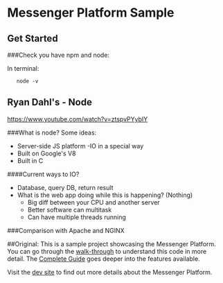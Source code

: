 # Messenger Platform Sample

## Get Started

###Check you have npm and node:

In terminal:
```npm -v
   node -v 
```

## Ryan Dahl's - Node 
https://www.youtube.com/watch?v=ztspvPYybIY

###What is node?
Some ideas:
- Server-side JS platform
-IO in a special way
- Built on Google's V8
- Built in C

####Current ways to IO?
- Database, query DB, return result
- What is the web app doing while this is happening? (Nothing)
	- Big diff between your CPU and another server
	- Better software can multitask
	- Can have multiple threads running

###Comparison with Apache and NGINX


##Original:
This is a sample project showcasing the Messenger Platform. You can go through the [walk-through](https://developers.facebook.com/docs/messenger-platform/quickstart) to understand this code in more detail. The [Complete Guide](https://developers.facebook.com/docs/messenger-platform/implementation) goes deeper into the features available.

Visit the [dev site](https://developers.facebook.com/docs/messenger-platform/) to find out more details about the Messenger Platform.

